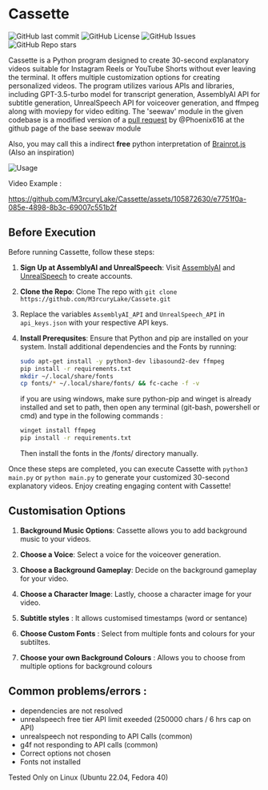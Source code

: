 # Cassette


![GitHub last commit](https://img.shields.io/github/last-commit/M3rcurylake/Cassette)
![GitHub License](https://img.shields.io/github/license/M3rcurylake/Cassette)
![GitHub Issues](https://img.shields.io/github/issues/M3rcurylake/Cassette)
![GitHub Repo stars](https://img.shields.io/github/stars/M3rcurylake/Cassette)



Cassette is a Python program designed to create 30-second explanatory videos suitable for Instagram Reels or YouTube Shorts without ever leaving the terminal. It offers multiple customization options for creating personalized videos. The program utilizes various APIs and libraries, including GPT-3.5-turbo model for transcript generation, AssemblyAI API for subtitle generation, UnrealSpeech API for voiceover generation, and ffmpeg along with moviepy for video editing.
The 'seewav' module in the given codebase is a modified version of a [pull request](https://github.com/adefossez/seewav/pull/7) by @Phoenix616 at the github page of the base seewav module

Also, you may call this a indirect **free** python interpretation of [Brainrot.js](https://www.brainrotjs.com/) (Also an inspiration)


![Usage](https://github.com/M3rcuryLake/Cassette/blob/main/assets/usage.gif)



Video Example : 

https://github.com/M3rcuryLake/Cassette/assets/105872630/e7751f0a-085e-4898-8b3c-69007c551b2f




## Before Execution

Before running Cassette, follow these steps:

1. **Sign Up at AssemblyAI and UnrealSpeech**: Visit [AssemblyAI](https://www.assemblyai.com/) and [UnrealSpeech](https://unrealspeech.com/) to create accounts.


3. **Clone the Repo**: Clone The repo with `git clone https://github.com/M3rcuryLake/Cassete.git` 


2. Replace the variables `AssemblyAI_API` and `UnrealSpeech_API` in `api_keys.json` with your respective API keys.


4. **Install Prerequsites**: Ensure that Python and pip are installed on your system. Install additional dependencies and the Fonts by running:

    ```bash
    sudo apt-get install -y python3-dev libasound2-dev ffmpeg
    pip install -r requirements.txt
    mkdir ~/.local/share/fonts 
    cp fonts/* ~/.local/share/fonts/ && fc-cache -f -v

    ```


    if you are using windows, make sure python-pip and winget is already installed and set to path, then open any terminal (git-bash, powershell or cmd) and type in the following commands :

    ```bash
    winget install ffmpeg
    pip install -r requirements.txt
    ```


    Then install the fonts in the /fonts/ directory manually. 


Once these steps are completed, you can execute Cassette with `python3 main.py` or `python main.py` to generate your customized 30-second explanatory videos. Enjoy creating engaging content with Cassette!



## Customisation Options

1. **Background Music Options**: Cassette allows you to add background music to your videos.

2. **Choose a Voice**: Select a voice for the voiceover generation.

3. **Choose a Background Gameplay**: Decide on the background gameplay for your video.

4. **Choose a Character Image**: Lastly, choose a character image for your video.

5. **Subtitle styles** : It allows customised timestamps (word or sentance)

6. **Choose Custom Fonts** : Select from multiple fonts and colours for your subtiltes.

7. **Choose your own Background Colours** : Allows you to choose from multiple options for background colours


## Common problems/errors :
- dependencies are not resolved
- unrealspeech free tier API limit exeeded (250000 chars / 6 hrs cap on API) 
- unrealspeech not responding to API Calls (common)
- g4f not responding to API calls (common)
- Correct options not chosen
- Fonts not installed



Tested Only on Linux (Ubuntu 22.04, Fedora 40)
